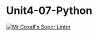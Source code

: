 # Unit4-07-Python
[![Mr Coxall's Super Linter](https://github.com/ICS3U-C-Programming-ZakG/Unit4-07-Python/workflows/Mr%20Coxall's%20Super%20Linter/badge.svg)](https://github.com/ICS3U-C-Programming-ZakG/Unit4-07-Python/actions/)
